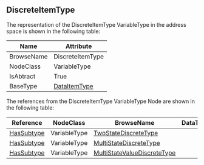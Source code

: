 <!-- objecttype -->
## DiscreteItemType
  
The representation of the DiscreteItemType VariableType in the address space is shown in the following table:  

|Name|Attribute|
|---|---|
|BrowseName|DiscreteItemType|
|NodeClass|VariableType|
|IsAbtract|True|
|BaseType|[DataItemType](../../../Part8/VariableTypes/DataItemType/readme.md)|

The references from the DiscreteItemType VariableType Node are shown in the following table:  

|Reference|NodeClass|BrowseName|DataType|TypeDefinition|ModellingRule|
|---|---|---|---|---|---|
|[HasSubtype](../../../Part3/ReferenceTypes/HasSubtype/readme.md)|VariableType|[TwoStateDiscreteType](#TwoStateDiscreteType)||||
|[HasSubtype](../../../Part3/ReferenceTypes/HasSubtype/readme.md)|VariableType|[MultiStateDiscreteType](#MultiStateDiscreteType)||||
|[HasSubtype](../../../Part3/ReferenceTypes/HasSubtype/readme.md)|VariableType|[MultiStateValueDiscreteType](#MultiStateValueDiscreteType)||||


